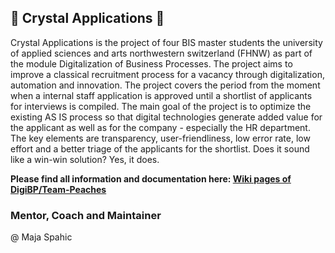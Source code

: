 ## 💠 Crystal Applications 💠
Crystal Applications is the project of four BIS master students the university of applied sciences and arts northwestern switzerland (FHNW) as part of the module Digitalization of Business Processes. 
The project aims to improve a classical recruitment process for a vacancy through digitalization, automation and innovation. The project covers the period from the moment when a internal staff application is approved until a shortlist of applicants for interviews is compiled.
The main goal of the project is to optimize the existing AS IS process so that digital technologies generate added value for the applicant as well as for the company - especially the HR department. The key elements are transparency, user-friendliness, low error rate, low effort and a better triage of the applicants for the shortlist.
Does it sound like a win-win solution? Yes, it does.

**Please find all information and documentation here: [Wiki pages of DigiBP/Team-Peaches](https://github.com/DigiBP/Team-Peaches/wiki)**



### Mentor, Coach and Maintainer 
@ Maja Spahic




